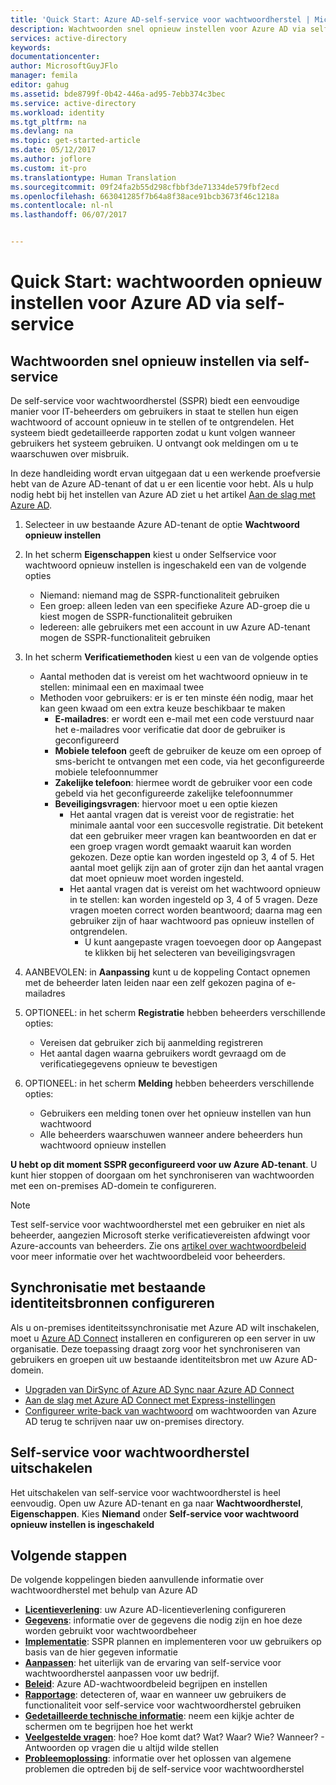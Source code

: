 ```yaml
---
title: 'Quick Start: Azure AD-self-service voor wachtwoordherstel | Microsoft Docs'
description: Wachtwoorden snel opnieuw instellen voor Azure AD via self-service
services: active-directory
keywords: 
documentationcenter: 
author: MicrosoftGuyJFlo
manager: femila
editor: gahug
ms.assetid: bde8799f-0b42-446a-ad95-7ebb374c3bec
ms.service: active-directory
ms.workload: identity
ms.tgt_pltfrm: na
ms.devlang: na
ms.topic: get-started-article
ms.date: 05/12/2017
ms.author: joflore
ms.custom: it-pro
ms.translationtype: Human Translation
ms.sourcegitcommit: 09f24fa2b55d298cfbbf3de71334de579fbf2ecd
ms.openlocfilehash: 663041285f7b64a8f38ace91bcb3673f46c1218a
ms.contentlocale: nl-nl
ms.lasthandoff: 06/07/2017


---
```

<a id="quick-start-azure-ad-self-service-password-reset" class="xliff"></a>

# Quick Start: wachtwoorden opnieuw instellen voor Azure AD via self-service

<a id="rapidly-deploy-self-service-password-reset" class="xliff"></a>

## Wachtwoorden snel opnieuw instellen via self-service

De self-service voor wachtwoordherstel (SSPR) biedt een eenvoudige manier voor IT-beheerders om gebruikers in staat te stellen hun eigen wachtwoord of account opnieuw in te stellen of te ontgrendelen. Het systeem biedt gedetailleerde rapporten zodat u kunt volgen wanneer gebruikers het systeem gebruiken. U ontvangt ook meldingen om u te waarschuwen over misbruik.

In deze handleiding wordt ervan uitgegaan dat u een werkende proefversie hebt van de Azure AD-tenant of dat u er een licentie voor hebt. Als u hulp nodig hebt bij het instellen van Azure AD ziet u het artikel [Aan de slag met Azure AD](https://azure.microsoft.com/trial/get-started-active-directory/).

1. Selecteer in uw bestaande Azure AD-tenant de optie **Wachtwoord opnieuw instellen**

2. In het scherm **Eigenschappen** kiest u onder Selfservice voor wachtwoord opnieuw instellen is ingeschakeld een van de volgende opties
    * Niemand: niemand mag de SSPR-functionaliteit gebruiken
    * Een groep: alleen leden van een specifieke Azure AD-groep die u kiest mogen de SSPR-functionaliteit gebruiken
    * Iedereen: alle gebruikers met een account in uw Azure AD-tenant mogen de SSPR-functionaliteit gebruiken

3. In het scherm **Verificatiemethoden** kiest u een van de volgende opties
    * Aantal methoden dat is vereist om het wachtwoord opnieuw in te stellen: minimaal een en maximaal twee
    * Methoden voor gebruikers: er is er ten minste één nodig, maar het kan geen kwaad om een extra keuze beschikbaar te maken
        * **E-mailadres**: er wordt een e-mail met een code verstuurd naar het e-mailadres voor verificatie dat door de gebruiker is geconfigureerd
        * **Mobiele telefoon** geeft de gebruiker de keuze om een oproep of sms-bericht te ontvangen met een code, via het geconfigureerde mobiele telefoonnummer
        * **Zakelijke telefoon**: hiermee wordt de gebruiker voor een code gebeld via het geconfigureerde zakelijke telefoonnummer
        * **Beveiligingsvragen**: hiervoor moet u een optie kiezen
            * Het aantal vragen dat is vereist voor de registratie: het minimale aantal voor een succesvolle registratie. Dit betekent dat een gebruiker meer vragen kan beantwoorden en dat er een groep vragen wordt gemaakt waaruit kan worden gekozen. Deze optie kan worden ingesteld op 3, 4 of 5. Het aantal moet gelijk zijn aan of groter zijn dan het aantal vragen dat moet opnieuw moet worden ingesteld.
            * Het aantal vragen dat is vereist om het wachtwoord opnieuw in te stellen: kan worden ingesteld op 3, 4 of 5 vragen. Deze vragen moeten correct worden beantwoord; daarna mag een gebruiker zijn of haar wachtwoord pas opnieuw instellen of ontgrendelen.
                * U kunt aangepaste vragen toevoegen door op Aangepast te klikken bij het selecteren van beveiligingsvragen

4. AANBEVOLEN: in **Aanpassing** kunt u de koppeling Contact opnemen met de beheerder laten leiden naar een zelf gekozen pagina of e-mailadres

5. OPTIONEEL: in het scherm **Registratie** hebben beheerders verschillende opties:
    * Vereisen dat gebruiker zich bij aanmelding registreren
    * Het aantal dagen waarna gebruikers wordt gevraagd om de verificatiegegevens opnieuw te bevestigen

6. OPTIONEEL: in het scherm **Melding** hebben beheerders verschillende opties:
    * Gebruikers een melding tonen over het opnieuw instellen van hun wachtwoord
    * Alle beheerders waarschuwen wanneer andere beheerders hun wachtwoord opnieuw instellen

**U hebt op dit moment SSPR geconfigureerd voor uw Azure AD-tenant**. U kunt hier stoppen of doorgaan om het synchroniseren van wachtwoorden met een on-premises AD-domein te configureren.

> [!NOTE]
> Test self-service voor wachtwoordherstel met een gebruiker en niet als beheerder, aangezien Microsoft sterke verificatievereisten afdwingt voor Azure-accounts van beheerders. Zie ons [artikel over wachtwoordbeleid](active-directory-passwords-policy.md#administrator-password-policy-differences) voor meer informatie over het wachtwoordbeleid voor beheerders.

<a id="configure-synchronization-to-existing-identity-source" class="xliff"></a>

## Synchronisatie met bestaande identiteitsbronnen configureren

Als u on-premises identiteitssynchronisatie met Azure AD wilt inschakelen, moet u [Azure AD Connect](./connect/active-directory-aadconnect.md) installeren en configureren op een server in uw organisatie. Deze toepassing draagt zorg voor het synchroniseren van gebruikers en groepen uit uw bestaande identiteitsbron met uw Azure AD-domein.

* [Upgraden van DirSync of Azure AD Sync naar Azure AD Connect](./connect/active-directory-aadconnect-dirsync-deprecated.md)
* [Aan de slag met Azure AD Connect met Express-instellingen](./connect/active-directory-aadconnect-get-started-express.md)
* [Configureer write-back van wachtwoord](active-directory-passwords-writeback.md#configuring-password-writeback) om wachtwoorden van Azure AD terug te schrijven naar uw on-premises directory.

<a id="disabling-self-service-password-reset" class="xliff"></a>

## Self-service voor wachtwoordherstel uitschakelen

Het uitschakelen van self-service voor wachtwoordherstel is heel eenvoudig. Open uw Azure AD-tenant en ga naar **Wachtwoordherstel**, **Eigenschappen**. Kies **Niemand** onder **Self-service voor wachtwoord opnieuw instellen is ingeschakeld**

<a id="next-steps" class="xliff"></a>

## Volgende stappen
De volgende koppelingen bieden aanvullende informatie over wachtwoordherstel met behulp van Azure AD

* [**Licentieverlening**](active-directory-passwords-licensing.md): uw Azure AD-licentieverlening configureren
* [**Gegevens**](active-directory-passwords-data.md): informatie over de gegevens die nodig zijn en hoe deze worden gebruikt voor wachtwoordbeheer
* [**Implementatie**](active-directory-passwords-best-practices.md): SSPR plannen en implementeren voor uw gebruikers op basis van de hier gegeven informatie
* [**Aanpassen**](active-directory-passwords-customize.md): het uiterlijk van de ervaring van self-service voor wachtwoordherstel aanpassen voor uw bedrijf.
* [**Beleid**](active-directory-passwords-policy.md): Azure AD-wachtwoordbeleid begrijpen en instellen
* [**Rapportage**](active-directory-passwords-reporting.md): detecteren of, waar en wanneer uw gebruikers de functionaliteit voor self-service voor wachtwoordherstel gebruiken
* [**Gedetailleerde technische informatie**](active-directory-passwords-how-it-works.md): neem een kijkje achter de schermen om te begrijpen hoe het werkt
* [**Veelgestelde vragen**](active-directory-passwords-faq.md): hoe? Hoe komt dat? Wat? Waar? Wie? Wanneer? - Antwoorden op vragen die u altijd wilde stellen
* [**Probleemoplossing**](active-directory-passwords-troubleshoot.md): informatie over het oplossen van algemene problemen die optreden bij de self-service voor wachtwoordherstel


